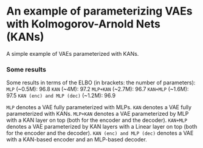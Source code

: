 # An example of parameterizing VAEs with Kolmogorov-Arnold Nets (KANs)
A simple example of VAEs parameterized with KANs.

### Some results
Some results in terms of the ELBO (in brackets: the number of parameters):
`MLP` (~0.5M): 96.8
`KAN` (~4M): 97.2
`MLP+KAN` (~2.7M): 96.7
`KAN+MLP` (~1.6M): 97.5
`KAN (enc) and MLP (dec)` (~1.2M): 96.9

`MLP` denotes a VAE fully parameterized with MLPs.
`KAN` denotes a VAE fully parameterized with KANs.
`MLP+KAN` denotes a VAE parameterized by MLP with a KAN layer on top (both for the encoder and the decoder).
`KAN+MLP` denotes a VAE parameterized by KAN layers with a Linear layer on top (both for the encoder and the decoder).
`KAN (enc) and MLP (dec)` denotes a VAE with a KAN-based encoder and an MLP-based decoder.
